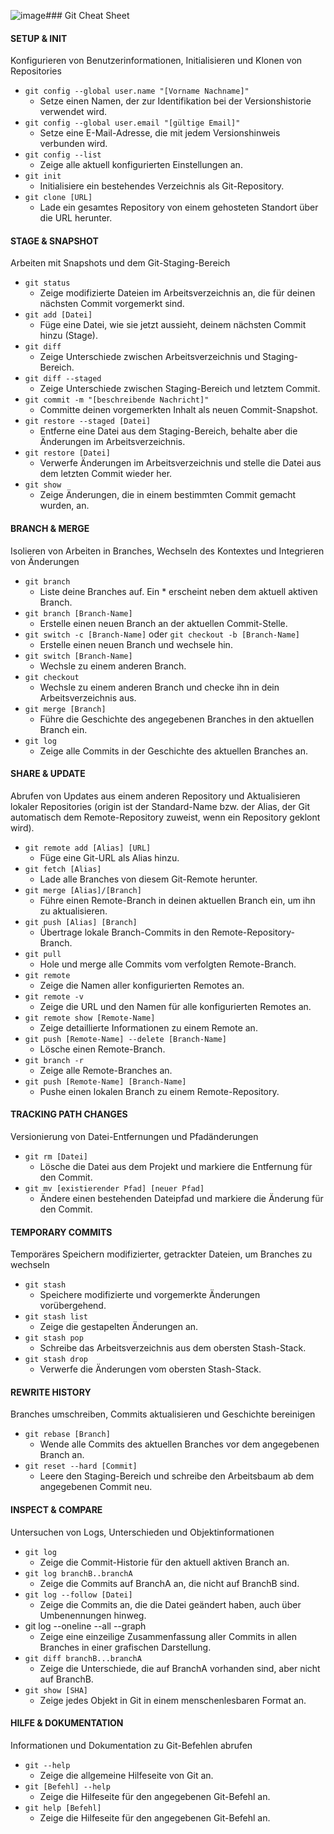 ![image](https://github.com/kunal-ll/cheatsheet/assets/125499349/cdd1bde8-90d1-49a5-8be9-0a553fab9944)### Git Cheat Sheet 

#### SETUP & INIT
Konfigurieren von Benutzerinformationen, Initialisieren und Klonen von Repositories

- `git config --global user.name "[Vorname Nachname]"`
  - Setze einen Namen, der zur Identifikation bei der Versionshistorie verwendet wird.
- `git config --global user.email "[gültige Email]"`
  - Setze eine E-Mail-Adresse, die mit jedem Versionshinweis verbunden wird.
- `git config --list`
  - Zeige alle aktuell konfigurierten Einstellungen an.
- `git init`
  - Initialisiere ein bestehendes Verzeichnis als Git-Repository.
- `git clone [URL]`
  - Lade ein gesamtes Repository von einem gehosteten Standort über die URL herunter.

#### STAGE & SNAPSHOT
Arbeiten mit Snapshots und dem Git-Staging-Bereich

- `git status`
  - Zeige modifizierte Dateien im Arbeitsverzeichnis an, die für deinen nächsten Commit vorgemerkt sind.
- `git add [Datei]`
  - Füge eine Datei, wie sie jetzt aussieht, deinem nächsten Commit hinzu (Stage).
- `git diff`
  - Zeige Unterschiede zwischen Arbeitsverzeichnis und Staging-Bereich.
- `git diff --staged`
  - Zeige Unterschiede zwischen Staging-Bereich und letztem Commit.
- `git commit -m "[beschreibende Nachricht]"`
  - Committe deinen vorgemerkten Inhalt als neuen Commit-Snapshot.
- `git restore --staged [Datei]`
  - Entferne eine Datei aus dem Staging-Bereich, behalte aber die Änderungen im Arbeitsverzeichnis.
- `git restore [Datei]`
  - Verwerfe Änderungen im Arbeitsverzeichnis und stelle die Datei aus dem letzten Commit wieder her.
- `git show`
  - Zeige Änderungen, die in einem bestimmten Commit gemacht wurden, an.

#### BRANCH & MERGE
Isolieren von Arbeiten in Branches, Wechseln des Kontextes und Integrieren von Änderungen


- `git branch`
  - Liste deine Branches auf. Ein * erscheint neben dem aktuell aktiven Branch.
- `git branch [Branch-Name]`
  - Erstelle einen neuen Branch an der aktuellen Commit-Stelle.
- `git switch -c [Branch-Name]` oder `git checkout -b [Branch-Name]`
  - Erstelle einen neuen Branch und wechsele hin.
- `git switch [Branch-Name]`
  - Wechsle zu einem anderen Branch.
- `git checkout`
  - Wechsle zu einem anderen Branch und checke ihn in dein Arbeitsverzeichnis aus.
- `git merge [Branch]`
  - Führe die Geschichte des angegebenen Branches in den aktuellen Branch ein.
- `git log`
  - Zeige alle Commits in der Geschichte des aktuellen Branches an.

#### SHARE & UPDATE
Abrufen von Updates aus einem anderen Repository und Aktualisieren lokaler Repositories (origin ist der Standard-Name bzw. der Alias, der Git automatisch dem Remote-Repository zuweist, wenn ein Repository geklont wird).


- `git remote add [Alias] [URL]`
  - Füge eine Git-URL als Alias hinzu.
- `git fetch [Alias]`
  - Lade alle Branches von diesem Git-Remote herunter.
- `git merge [Alias]/[Branch]`
  - Führe einen Remote-Branch in deinen aktuellen Branch ein, um ihn zu aktualisieren.
- `git push [Alias] [Branch]`
  - Übertrage lokale Branch-Commits in den Remote-Repository-Branch.
- `git pull`
  - Hole und merge alle Commits vom verfolgten Remote-Branch.
- `git remote`
  - Zeige die Namen aller konfigurierten Remotes an.
- `git remote -v`
  - Zeige die URL und den Namen für alle konfigurierten Remotes an.
- `git remote show [Remote-Name]`
  - Zeige detaillierte Informationen zu einem Remote an.
- `git push [Remote-Name] --delete [Branch-Name]`
  - Lösche einen Remote-Branch.
- `git branch -r`
  - Zeige alle Remote-Branches an.
- `git push [Remote-Name] [Branch-Name]`
  - Pushe einen lokalen Branch zu einem Remote-Repository.

#### TRACKING PATH CHANGES
Versionierung von Datei-Entfernungen und Pfadänderungen

- `git rm [Datei]`
  - Lösche die Datei aus dem Projekt und markiere die Entfernung für den Commit.
- `git mv [existierender Pfad] [neuer Pfad]`
  - Ändere einen bestehenden Dateipfad und markiere die Änderung für den Commit.

#### TEMPORARY COMMITS
Temporäres Speichern modifizierter, getrackter Dateien, um Branches zu wechseln

- `git stash`
  - Speichere modifizierte und vorgemerkte Änderungen vorübergehend.
- `git stash list`
  - Zeige die gestapelten Änderungen an.
- `git stash pop`
  - Schreibe das Arbeitsverzeichnis aus dem obersten Stash-Stack.
- `git stash drop`
  - Verwerfe die Änderungen vom obersten Stash-Stack.

#### REWRITE HISTORY
Branches umschreiben, Commits aktualisieren und Geschichte bereinigen

- `git rebase [Branch]`
  - Wende alle Commits des aktuellen Branches vor dem angegebenen Branch an.
- `git reset --hard [Commit]`
  - Leere den Staging-Bereich und schreibe den Arbeitsbaum ab dem angegebenen Commit neu.

#### INSPECT & COMPARE
Untersuchen von Logs, Unterschieden und Objektinformationen

- `git log`
  - Zeige die Commit-Historie für den aktuell aktiven Branch an.
- `git log branchB..branchA`
  - Zeige die Commits auf BranchA an, die nicht auf BranchB sind.
- `git log --follow [Datei]`
  - Zeige die Commits an, die die Datei geändert haben, auch über Umbenennungen hinweg.
- git log --oneline --all --graph
  - Zeige eine einzeilige Zusammenfassung aller Commits in allen Branches in einer grafischen Darstellung.
- `git diff branchB...branchA`
  - Zeige die Unterschiede, die auf BranchA vorhanden sind, aber nicht auf BranchB.
- `git show [SHA]`
  - Zeige jedes Objekt in Git in einem menschenlesbaren Format an.

#### HILFE & DOKUMENTATION
Informationen und Dokumentation zu Git-Befehlen abrufen

- `git --help`
  - Zeige die allgemeine Hilfeseite von Git an.
- `git [Befehl] --help`
  - Zeige die Hilfeseite für den angegebenen Git-Befehl an.
- `git help [Befehl]`
  - Zeige die Hilfeseite für den angegebenen Git-Befehl an.
